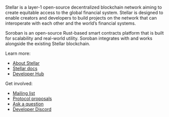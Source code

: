 Stellar is a layer-1 open-source decentralized blockchain network aiming to create equitable access to the global financial system. Stellar is designed to enable creators and developers to build projects on the network that can interoperate with each other and the world’s financial systems.

Soroban is an open-source Rust-based smart contracts platform that is built for scalability and real-world utility. Soroban integrates with and works alongside the existing Stellar blockchain.

Learn more:

- [About Stellar](https://www.stellar.org/learn/intro-to-stellar)  
- [Stellar docs](https://developers.stellar.org)
- [Developer Hub](https://stellar.org/stellar-developer-hub)

Get involved:

- [Mailing list](https://groups.google.com/g/stellar-dev)  
- [Protocol proposals](https://github.com/stellar/stellar-protocol)  
- [Ask a question](https://stellar.stackexchange.com/questions/ask)  
- [Developer Discord](https://discord.gg/stellardev)
